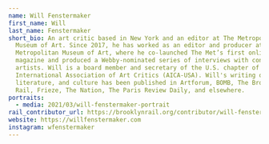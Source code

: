 ```yaml
---
name: Will Fenstermaker
first_name: Will
last_name: Fenstermaker
short_bio: An art critic based in New York and an editor at The Metropolitan
  Museum of Art. Since 2017, he has worked as an editor and producer at The
  Metropolitan Museum of Art, where he co-launched The Met’s first online
  magazine and produced a Webby-nominated series of interviews with contemporary
  artists. Will is a board member and secretary of the U.S. chapter of the
  International Association of Art Critics (AICA-USA). Will's writing on art,
  literature, and culture has been published in Artforum, BOMB, The Brooklyn
  Rail, Frieze, The Nation, The Paris Review Daily, and elsewhere.
portraits:
  - media: 2021/03/will-fenstermaker-portrait
rail_contributor_url: https://brooklynrail.org/contributor/will-fenstermaker
website: https://willfenstermaker.com
instagram: wfenstermaker
---
```

